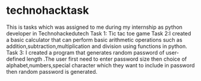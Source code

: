 # technohacktask
This is tasks which was assigned to me during my internship as python developer  in Technohackedutech
Task 1: Tic tac toe game 
Task 2:I created a basic calculator that can perform basic arithmetic operations such as addition,subtraction,multiplication and division using functions in python.
Task 3: I created a program that generates random password of user-defined length .The user first need to enter password size then choice of alphabet,numbers,special character which they want to include in password then  random password is generated.
